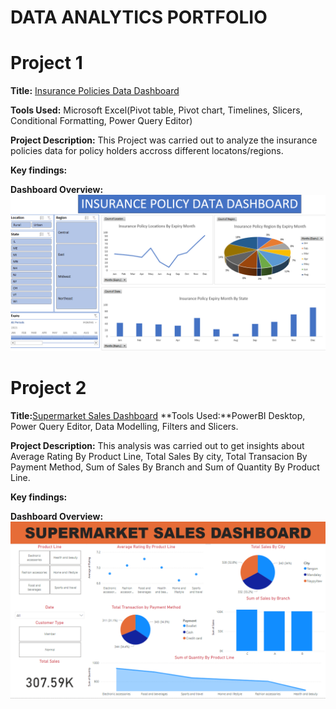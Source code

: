 # DATA ANALYTICS PORTFOLIO
# Project 1
**Title:** [Insurance Policies Data Dashboard](https://github.com/tosinmulero/tosinmulero.github.io/blob/main/Insurance%20Policies%20Data%20Dashboard.xlsx)

**Tools Used:** Microsoft Excel(Pivot table, Pivot chart, Timelines, Slicers, Conditional Formatting, Power Query Editor)
 
**Project Description:** This Project was carried out to analyze the insurance policies data for policy holders accross different locatons/regions.
 
**Key findings:**

**Dashboard Overview:**
![Insurance](Insurance.png)


# Project 2
**Title:**[Supermarket Sales Dashboard](https://github.com/tosinmulero/tosinmulero.github.io/blob/main/Insurance%20Policies%20Data%20Dashboard.xlsx)
**Tools Used:**PowerBI Desktop, Power Query Editor, Data Modelling, Filters and Slicers.
 
**Project Description:** This analysis was carried out to get insights about Average Rating By Product Line, Total Sales By city, Total Transacion By Payment Method, Sum of Sales By Branch and Sum of Quantity By Product Line.
  
**Key findings:**

**Dashboard Overview:**
![Supermarket](Supermarket.png)
